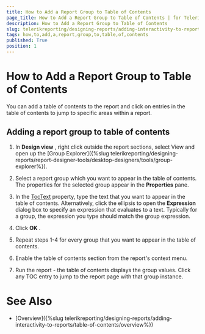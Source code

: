 ```yaml
---
title: How to Add a Report Group to Table of Contents
page_title: How to Add a Report Group to Table of Contents | for Telerik Reporting Documentation
description: How to Add a Report Group to Table of Contents
slug: telerikreporting/designing-reports/adding-interactivity-to-reports/table-of-contents/how-to-add-a-report-group-to-table-of-contents
tags: how,to,add,a,report,group,to,table,of,contents
published: True
position: 1
---
```


# How to Add a Report Group to Table of Contents



You can add a table of contents to the report and click on entries in the table of contents to jump         to specific areas within a report.       

## Adding a report group to table of contents

1. In __Design view__ , right click outside the report sections, select View and open up the               [Group Explorer]({%slug telerikreporting/designing-reports/report-designer-tools/desktop-designers/tools/group-explorer%}).             

1. Select a report group which you want to appear in the table of contents. The properties for the selected group appear in the __Properties__  pane.             

1. In the  [TocText](/reporting/api/Telerik.Reporting.Group#Telerik_Reporting_Group_TocText)  property, type the text               that you want to appear in the table of contents. Alternatively, click the ellipsis to open the __Expression__  dialog box to specify an               expression that evaluates to a text.               Typically for a group, the expression you type should match the group expression.             

1. Click __OK__ .             

1. Repeat steps 1-4 for every group that you want to appear in the table of contents.

1. Enable the table of contents section from the report's context menu.

1. Run the report - the table of contents displays the group values. Click any TOC entry to jump to the report page with that group instance.

# See Also


 * [Overview]({%slug telerikreporting/designing-reports/adding-interactivity-to-reports/table-of-contents/overview%})
